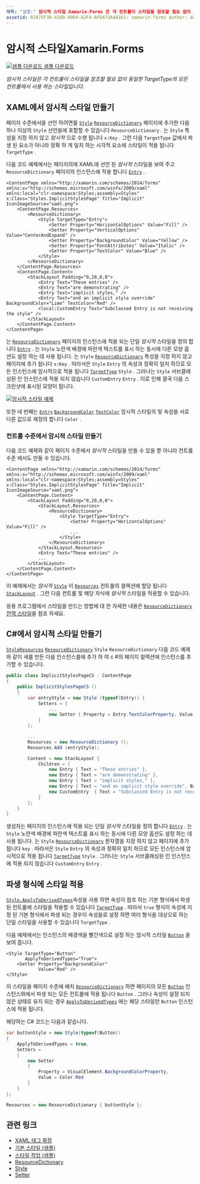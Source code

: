 ```yaml
---
제목: "설명:" 암시적 스타일 Xamarin.Forms 은 각 컨트롤이 스타일을 참조할 필요 없이 동일한 TargetType의 모든 컨트롤에서 사용 하는 스타일입니다. "
assetid: 02A75F3B-4389-49D4-A2F4-AFD473A4A161: xamarin-forms author: davidbritch: dabritch:: 01/30/2019-loc: [ Xamarin.Forms ,]입니다. Xamarin.Essentials
---
```


# <a name="implicit-styles-in-xamarinforms"></a>암시적 스타일Xamarin.Forms

[![샘플 다운로드](~/media/shared/download.png) 샘플 다운로드](https://docs.microsoft.com/samples/xamarin/xamarin-forms-samples/userinterface-styles-basicstyles)

_암시적 스타일은 각 컨트롤이 스타일을 참조할 필요 없이 동일한 TargetType의 모든 컨트롤에서 사용 하는 스타일입니다._

## <a name="create-an-implicit-style-in-xaml"></a>XAML에서 암시적 스타일 만들기

페이지 수준에서을 선언 하려면를 [`Style`](xref:Xamarin.Forms.Style) [`ResourceDictionary`](xref:Xamarin.Forms.ResourceDictionary) 페이지에 추가한 다음 하나 이상의 `Style` 선언을에 포함할 수 있습니다 `ResourceDictionary` . 는 `Style` 특성을 지정 하지 않고 *암시적* 으로 수행 됩니다 `x:Key` . 그런 다음 `TargetType` 값에서 파생 된 요소가 아니라 정확 하 게 일치 하는 시각적 요소에 스타일이 적용 됩니다 `TargetType` .

다음 코드 예제에서는 페이지의에 XAML에 선언 된 *암시적* 스타일을 보여 주고 `ResourceDictionary` 페이지의 인스턴스에 적용 합니다 [`Entry`](xref:Xamarin.Forms.Entry) .

```xaml
<ContentPage xmlns="http://xamarin.com/schemas/2014/forms" xmlns:x="http://schemas.microsoft.com/winfx/2009/xaml" xmlns:local="clr-namespace:Styles;assembly=Styles" x:Class="Styles.ImplicitStylesPage" Title="Implicit" IconImageSource="xaml.png">
    <ContentPage.Resources>
        <ResourceDictionary>
            <Style TargetType="Entry">
                <Setter Property="HorizontalOptions" Value="Fill" />
                <Setter Property="VerticalOptions" Value="CenterAndExpand" />
                <Setter Property="BackgroundColor" Value="Yellow" />
                <Setter Property="FontAttributes" Value="Italic" />
                <Setter Property="TextColor" Value="Blue" />
            </Style>
        </ResourceDictionary>
    </ContentPage.Resources>
    <ContentPage.Content>
        <StackLayout Padding="0,20,0,0">
            <Entry Text="These entries" />
            <Entry Text="are demonstrating" />
            <Entry Text="implicit styles," />
            <Entry Text="and an implicit style override" BackgroundColor="Lime" TextColor="Red" />
            <local:CustomEntry Text="Subclassed Entry is not receiving the style" />
        </StackLayout>
    </ContentPage.Content>
</ContentPage>
```

는 [`ResourceDictionary`](xref:Xamarin.Forms.ResourceDictionary) 페이지의 인스턴스에 적용 되는 단일 *암시적* 스타일을 정의 합니다 [`Entry`](xref:Xamarin.Forms.Entry) . 는 `Style` 노란색 배경에 파란색 텍스트를 표시 하는 동시에 다른 모양 옵션도 설정 하는 데 사용 됩니다. 는 `Style` [`ResourceDictionary`](xref:Xamarin.Forms.ResourceDictionary) 특성을 지정 하지 않고 페이지에 추가 됩니다 `x:Key` . 따라서은 `Style` `Entry` 의 속성과 정확히 일치 하므로 모든 인스턴스에 암시적으로 적용 됩니다 [`TargetType`](xref:Xamarin.Forms.Style.TargetType) `Style` . 그러나는 `Style` 서브클래싱된 인 인스턴스에 적용 되지 않습니다 `CustomEntry` `Entry` . 이로 인해 결국 다음 스크린샷에 표시된 모양이 됩니다.

[![암시적 스타일 예제](implicit-images/implicit-styles.png)](implicit-images/implicit-styles-large.png#lightbox)

또한 네 번째는 [`Entry`](xref:Xamarin.Forms.Entry) [`BackgroundColor`](xref:Xamarin.Forms.VisualElement.BackgroundColor) [`TextColor`](xref:Xamarin.Forms.InputView.TextColor) 암시적 스타일의 및 속성을 서로 다른 값으로 재정의 합니다 `Color` .

### <a name="create-an-implicit-style-at-the-control-level"></a>컨트롤 수준에서 암시적 스타일 만들기

다음 코드 예제와 같이 페이지 수준에서 *암시적* 스타일을 만들 수 있을 뿐 아니라 컨트롤 수준 에서도 만들 수 있습니다.

```xaml
<ContentPage xmlns="http://xamarin.com/schemas/2014/forms" xmlns:x="http://schemas.microsoft.com/winfx/2009/xaml" xmlns:local="clr-namespace:Styles;assembly=Styles" x:Class="Styles.ImplicitStylesPage" Title="Implicit" IconImageSource="xaml.png">
    <ContentPage.Content>
        <StackLayout Padding="0,20,0,0">
            <StackLayout.Resources>
                <ResourceDictionary>
                    <Style TargetType="Entry">
                        <Setter Property="HorizontalOptions" Value="Fill" />
                        ...
                    </Style>
                </ResourceDictionary>
            </StackLayout.Resources>
            <Entry Text="These entries" />
            ...
        </StackLayout>
    </ContentPage.Content>
</ContentPage>
```

이 예제에서는 *암시적* [`Style`](xref:Xamarin.Forms.Style) 이 [`Resources`](xref:Xamarin.Forms.VisualElement.Resources) 컨트롤의 컬렉션에 할당 됩니다 [`StackLayout`](xref:Xamarin.Forms.StackLayout) . 그런 다음 컨트롤 및 해당 자식에 *암시적* 스타일을 적용할 수 있습니다.

응용 프로그램에서 스타일을 만드는 방법에 대 한 자세한 내용은 [`ResourceDictionary`](xref:Xamarin.Forms.ResourceDictionary) [전역 스타일](~/xamarin-forms/user-interface/styles/application.md)을 참조 하세요.

## <a name="create-an-implicit-style-in-c35"></a>C&#35;에서 암시적 스타일 만들기

[`Style`](xref:Xamarin.Forms.Style)[`Resources`](xref:Xamarin.Forms.VisualElement.Resources) [`ResourceDictionary`](xref:Xamarin.Forms.ResourceDictionary) `Style` `ResourceDictionary` 다음 코드 예제와 같이 새를 만든 다음 인스턴스를에 추가 하 여 c #의 페이지 컬렉션에 인스턴스를 추가할 수 있습니다.

```csharp
public class ImplicitStylesPageCS : ContentPage
{
    public ImplicitStylesPageCS ()
    {
        var entryStyle = new Style (typeof(Entry)) {
            Setters = {
                ...
                new Setter { Property = Entry.TextColorProperty, Value = Color.Blue }
            }
        };

        ...
        Resources = new ResourceDictionary ();
        Resources.Add (entryStyle);

        Content = new StackLayout {
            Children = {
                new Entry { Text = "These entries" },
                new Entry { Text = "are demonstrating" },
                new Entry { Text = "implicit styles," },
                new Entry { Text = "and an implicit style override", BackgroundColor = Color.Lime, TextColor = Color.Red },
                new CustomEntry  { Text = "Subclassed Entry is not receiving the style" }
            }
        };
    }
}
```

생성자는 페이지의 인스턴스에 적용 되는 단일 *암시적* 스타일을 정의 합니다 [`Entry`](xref:Xamarin.Forms.Entry) . 는 `Style` 노란색 배경에 파란색 텍스트를 표시 하는 동시에 다른 모양 옵션도 설정 하는 데 사용 됩니다. 는 `Style` [`ResourceDictionary`](xref:Xamarin.Forms.ResourceDictionary) 문자열을 지정 하지 않고 페이지에 추가 됩니다 `key` . 따라서은 `Style` `Entry` 의 속성과 정확히 일치 하므로 모든 인스턴스에 암시적으로 적용 됩니다 [`TargetType`](xref:Xamarin.Forms.Style.TargetType) `Style` . 그러나는 `Style` 서브클래싱된 인 인스턴스에 적용 되지 않습니다 `CustomEntry` `Entry` .

## <a name="apply-a-style-to-derived-types"></a>파생 형식에 스타일 적용

[`Style.ApplyToDerivedTypes`](xref:Xamarin.Forms.Style.ApplyToDerivedTypes)속성을 사용 하면 속성이 참조 하는 기본 형식에서 파생 된 컨트롤에 스타일을 적용할 수 있습니다 [`TargetType`](xref:Xamarin.Forms.Style.TargetType) . 따라서 `true` 형식이 속성에 지정 된 기본 형식에서 파생 되는 경우이 속성을로 설정 하면 여러 형식을 대상으로 하는 단일 스타일을 사용할 수 있습니다 `TargetType` .

다음 예제에서는 인스턴스의 배경색을 빨간색으로 설정 하는 암시적 스타일 [`Button`](xref:Xamarin.Forms.Button) 을 보여 줍니다.

```xaml
<Style TargetType="Button"
       ApplyToDerivedTypes="True">
    <Setter Property="BackgroundColor"
            Value="Red" />
</Style>
```

이 스타일을 페이지 수준에 배치 [`ResourceDictionary`](xref:Xamarin.Forms.ResourceDictionary) 하면 페이지의 모든 [`Button`](xref:Xamarin.Forms.Button) 인스턴스와에서 파생 되는 모든 컨트롤에 적용 됩니다 `Button` . 그러나 속성이 설정 되지 않은 상태로 유지 되는 경우 [`ApplyToDerivedTypes`](xref:Xamarin.Forms.Style.ApplyToDerivedTypes) 에는 해당 스타일만 `Button` 인스턴스에 적용 됩니다.

해당하는 C# 코드는 다음과 같습니다.

```csharp
var buttonStyle = new Style(typeof(Button))
{
    ApplyToDerivedTypes = true,
    Setters =
    {
        new Setter
        {
            Property = VisualElement.BackgroundColorProperty,
            Value = Color.Red
        }
    }
};

Resources = new ResourceDictionary { buttonStyle };
```

## <a name="related-links"></a>관련 링크

- [XAML 태그 확장](~/xamarin-forms/xaml/xaml-basics/xaml-markup-extensions.md)
- [기본 스타일 (샘플)](https://docs.microsoft.com/samples/xamarin/xamarin-forms-samples/userinterface-styles-basicstyles)
- [스타일 작업 (샘플)](https://docs.microsoft.com/samples/xamarin/xamarin-forms-samples/workingwithstyles)
- [ResourceDictionary](xref:Xamarin.Forms.ResourceDictionary)
- [Style](xref:Xamarin.Forms.Style)
- [Setter](xref:Xamarin.Forms.Setter)
